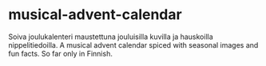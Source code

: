# musical-advent-calendar
Soiva joulukalenteri maustettuna jouluisilla kuvilla ja hauskoilla nippelitiedoilla. A musical advent calendar spiced with seasonal images and fun facts. So far only in Finnish.
